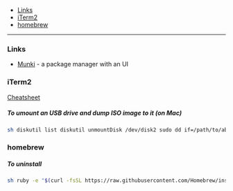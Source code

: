 - [Links](#links)
- [iTerm2](#iterm2)
- [homebrew](#homebrew)
____

### Links

- [Munki](https://github.com/munki/munki) - a package manager with an UI

### iTerm2

[Cheatsheet](https://gist.github.com/helger/3070258)

##### To umount an USB drive and dump ISO image to it (on Mac)

```sh
sh diskutil list diskutil unmountDisk /dev/disk2 sudo dd if=/path/to/abc.iso of=/dev/disk2 bs=1m diskutil eject /dev/disk2
```

### homebrew

##### To uninstall

```sh
sh ruby -e "$(curl -fsSL https://raw.githubusercontent.com/Homebrew/install/master/uninstall)"
```
